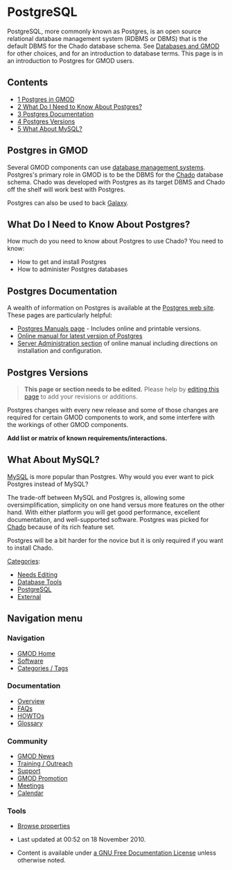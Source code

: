 



<span id="top"></span>




# <span dir="auto">PostgreSQL</span>









PostgreSQL, more commonly known as Postgres, is an open source
relational database management system (RDBMS or DBMS) that is the
default DBMS for the Chado database schema. See [Databases and
GMOD](Databases_and_GMOD "Databases and GMOD") for other choices, and
for an introduction to database terms. This page is in an introduction
to Postgres for GMOD users.

  


## Contents



- [<span class="tocnumber">1</span> <span class="toctext">Postgres in
  GMOD</span>](#Postgres_in_GMOD)
- [<span class="tocnumber">2</span> <span class="toctext">What Do I Need
  to Know About
  Postgres?</span>](#What_Do_I_Need_to_Know_About_Postgres.3F)
- [<span class="tocnumber">3</span> <span class="toctext">Postgres
  Documentation</span>](#Postgres_Documentation)
- [<span class="tocnumber">4</span> <span class="toctext">Postgres
  Versions</span>](#Postgres_Versions)
- [<span class="tocnumber">5</span> <span class="toctext">What About
  MySQL?</span>](#What_About_MySQL.3F)



## <span id="Postgres_in_GMOD" class="mw-headline">Postgres in GMOD</span>

Several GMOD components can use [database management
systems](Glossary#Database_Management_System "Glossary"). Postgres's
primary role in GMOD is to be the DBMS for the
<a href="Chado" class="mw-redirect" title="Chado">Chado</a> database
schema. Chado was developed with Postgres as its target DBMS and Chado
off the shelf will work best with Postgres.

Postgres can also be used to back [Galaxy](Galaxy.1 "Galaxy").

## <span id="What_Do_I_Need_to_Know_About_Postgres.3F" class="mw-headline">What Do I Need to Know About Postgres?</span>

How much do you need to know about Postgres to use Chado? You need to
know:

- How to get and install Postgres
- How to administer Postgres databases

## <span id="Postgres_Documentation" class="mw-headline">Postgres Documentation</span>

A wealth of information on Postgres is available at the
<a href="http://www.postgresql.org/" class="external text"
rel="nofollow">Postgres web site</a>. These pages are particularly
helpful:

- <a href="http://www.postgresql.org/docs/manuals/" class="external text"
  rel="nofollow">Postgres Manuals page</a> - Includes online and
  printable versions.
- <a href="http://www.postgresql.org/docs/current/interactive/index.html"
  class="external text" rel="nofollow">Online manual for latest version of
  Postgres</a>
- <a href="http://www.postgresql.org/docs/current/interactive/admin.html"
  class="external text" rel="nofollow">Server Administration section</a>
  of online manual including directions on installation and
  configuration.

  

## <span id="Postgres_Versions" class="mw-headline">Postgres Versions</span>

> **This page or section needs to be edited.**
> <span class="small">Please help by <span class="plainlinks"><a
> href="http://gmod.org/mediawiki/index.php?title=PostgreSQL&amp;action=edit"
> class="external text" rel="nofollow">editing this page</a></span> to
> add your revisions or additions.</span>

  
Postgres changes with every new release and some of those changes are
required for certain GMOD components to work, and some interfere with
the workings of other GMOD components.

  
**Add list or matrix of known requirements/interactions.**

  

  

  

## <span id="What_About_MySQL.3F" class="mw-headline">What About MySQL?</span>

[MySQL](MySQL "MySQL") is more popular than Postgres. Why would you ever
want to pick Postgres instead of MySQL?

The trade-off between MySQL and Postgres is, allowing some
oversimplification, simplicity on one hand versus more features on the
other hand. With either platform you will get good performance,
excellent documentation, and well-supported software. Postgres was
picked for <a href="Chado" class="mw-redirect" title="Chado">Chado</a>
because of its rich feature set.

Postgres will be a bit harder for the novice but it is only required if
you want to install Chado.




[Categories](Special%3ACategories "Special%3ACategories"):

- [Needs Editing](Category%3ANeeds_Editing "Category%3ANeeds Editing")
- [Database Tools](Category%3ADatabase_Tools "Category%3ADatabase Tools")
- [PostgreSQL](Category%3APostgreSQL "Category%3APostgreSQL")
- [External](Category%3AExternal "Category%3AExternal")






## Navigation menu









### Navigation



- <span id="n-GMOD-Home">[GMOD Home](Main_Page)</span>
- <span id="n-Software">[Software](GMOD_Components)</span>
- <span id="n-Categories-.2F-Tags">[Categories /
  Tags](Categories)</span>




### Documentation



- <span id="n-Overview">[Overview](Overview)</span>
- <span id="n-FAQs">[FAQs](Category%3AFAQ)</span>
- <span id="n-HOWTOs">[HOWTOs](Category%3AHOWTO)</span>
- <span id="n-Glossary">[Glossary](Glossary)</span>




### Community



- <span id="n-GMOD-News">[GMOD News](GMOD_News)</span>
- <span id="n-Training-.2F-Outreach">[Training /
  Outreach](Training_and_Outreach)</span>
- <span id="n-Support">[Support](Support)</span>
- <span id="n-GMOD-Promotion">[GMOD Promotion](GMOD_Promotion)</span>
- <span id="n-Meetings">[Meetings](Meetings)</span>
- <span id="n-Calendar">[Calendar](Calendar)</span>




### Tools

- <span id="t-smwbrowselink"><a href="Special%253ABrowse/PostgreSQL" rel="smw-browse">Browse
  properties</a></span>



- <span id="footer-info-lastmod">Last updated at 00:52 on 18 November
  2010.</span>
<!-- - <span id="footer-info-viewcount">65,418 page views.</span> -->
- <span id="footer-info-copyright">Content is available under
  <a href="http://www.gnu.org/licenses/fdl-1.3.html" class="external"
  rel="nofollow">a GNU Free Documentation License</a> unless otherwise
  noted.</span>

<!-- -->



<!-- -->




